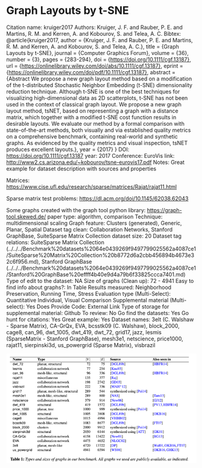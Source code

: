 # Graph Layouts by t-SNE

Citation name: kruiger2017
Authors: Kruiger, J. F. and Rauber, P. E. and Martins, R. M. and Kerren, A. and Kobourov, S. and Telea, A. C.
Bibtex: @article{kruiger2017,
author = {Kruiger, J. F. and Rauber, P. E. and Martins, R. M. and Kerren, A. and Kobourov, S. and Telea, A. C.},
title = {Graph Layouts by t-SNE},
journal = {Computer Graphics Forum},
volume = {36},
number = {3},
pages = {283-294},
doi = {https://doi.org/10.1111/cgf.13187},
url = {https://onlinelibrary.wiley.com/doi/abs/10.1111/cgf.13187},
eprint = {https://onlinelibrary.wiley.com/doi/pdf/10.1111/cgf.13187},
abstract = {Abstract We propose a new graph layout method based on a modification of the t-distributed Stochastic Neighbor Embedding (t-SNE) dimensionality reduction technique. Although t-SNE is one of the best techniques for visualizing high-dimensional data as 2D scatterplots, t-SNE has not been used in the context of classical graph layout. We propose a new graph layout method, tsNET, based on representing a graph with a distance matrix, which together with a modified t-SNE cost function results in desirable layouts. We evaluate our method by a formal comparison with state-of-the-art methods, both visually and via established quality metrics on a comprehensive benchmark, containing real-world and synthetic graphs. As evidenced by the quality metrics and visual inspection, tsNET produces excellent layouts.},
year = {2017}
}
DOI: https://doi.org/10.1111/cgf.13187
year: 2017
Conference: EuroVis
link: http://www2.cs.arizona.edu/~kobourov/tsne-eurovis17.pdf
Notes: Great example for dataset description with sources and properties

Matrices: https://www.cise.ufl.edu/research/sparse/matrices/Rajat/rajat11.html

Sparse matrix test problems:
https://dl.acm.org/doi/10.1145/62038.62043

Some graphs created with the graph tool python library: https://graph-tool.skewed.de/
paper type: algorithm, comparison
Technique: multidimensional scaling
Graph feature: Clusters (generated), Generic, Planar, Spatial
Dataset tag clean: Collaboration Networks, Stanford GraphBase, SuiteSparse Matrix Collection
dataset size: 20
Dataset tag relations: SuiteSparse Matrix Collection (../../../Benchmark%20datasets%2064e0439269f9497799025562a4087ce1/SuiteSparse%20Matrix%20Collection%20b8772d6a2cbb456894b4673e32c6f956.md), Stanford GraphBase (../../../Benchmark%20datasets%2064e0439269f9497799025562a4087ce1/Stanford%20GraphBase%20effff4b40e9d4a79b6f33825ccca7401.md)
Type of edit to the dataset: NA
Size of graphs (Clean up): 72 - 4941
Easy to find info about graphs?: In Table
Results measured: Neighborhood Preservation, Running Time, Stress
Evaluation type (Multi-Select): Quantitative Individual, Visual Comparison
Supplemental material (Multi-select): Yes
Does Provide Code: External Link
Type of storage for supplemental material: Github
To review: No
Go find the datasets: Yes
Go hunt for citations: Yes
Great example: Yes
Dataset names: 3elt (C. Walshaw - Sparse Matrix), CA-GrQx, EVA, bcsstk09 (C. Walshaw), block_2000, cage8, can_96, dwt_1005, dwt_419, dwt_72, grid17, jazz, lesmis (SparseMatrix - Stanford GraphBase), mesh3e1, netscience, price1000, rajat11, sierpinski3d, us_powergrid (Sparse Matrix), visbrazil

![Untitled](Graph%20Layouts%20by%20t-SNE%203af4ccbc89b547a38748745511744997/Untitled.png)